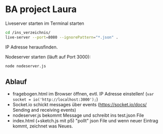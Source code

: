 # BA project Laura

Liveserver starten im Terminal starten

```bash
cd /ins_verzeichnis/
live-server --port=8080 --ignorePattern="*.json" .
```

IP Adresse herausfinden. 

Nodeserver starten (läuft auf Port 3000):

```bash
node nodeserver.js
```

## Ablauf

  - fragebogen.html im Browser öffnen, evtl. IP Adresse einstellen! (```var socket = io('http://localhost:3000');```)
  - Socket.io schickt messages über events (https://socket.io/docs/ Sending and receiving events)
  - nodeserver.js bekommt Message und schreibt ins test.json File
  - index.html (+sketch.js mit p5) "pollt" json File und wenn neuer Eintrag kommt, zeichnet was Neues.
